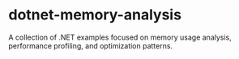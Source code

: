 # dotnet-memory-analysis
A collection of .NET examples focused on memory usage analysis, performance profiling, and optimization patterns.
